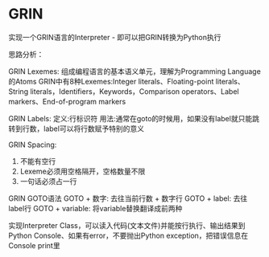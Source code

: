 # GRIN
实现一个GRIN语言的Interpreter - 即可以把GRIN转换为Python执行

思路分析：

GRIN Lexemes: 
组成编程语言的基本语义单元，理解为Programming Language的Atoms
GRIN中有8种Lexemes:Integer literals、Floating-point literals、String literals，Identifiers，Keywords，Comparison operators、Label markers、End-of-program markers

GRIN Labels: 
定义:行标识符
用法:通常在goto的时候用，如果没有label就只能跳转到行数，label可以将行数赋予特别的意义

GRIN Spacing: 
1. 不能有空行
2. Lexeme必须用空格隔开，空格数量不限
3. 一句话必须占一行

GRIN GOTO语法
GOTO + 数字: 去往当前行数 + 数字行
GOTO + label: 去往label行
GOTO + variable: 将variable替换翻译成前两种

实现Interpreter Class，可以读入代码(文本文件)并能按行执行、输出结果到Python Console、如果有error，不要抛出Python exception，把错误信息在Console print里
